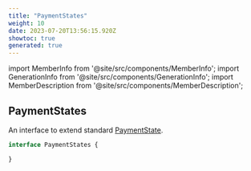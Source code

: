 ```yaml
---
title: "PaymentStates"
weight: 10
date: 2023-07-20T13:56:15.920Z
showtoc: true
generated: true
---
```

<!-- This file was generated from the Vendure source. Do not modify. Instead, re-run the "docs:build" script -->
import MemberInfo from '@site/src/components/MemberInfo';
import GenerationInfo from '@site/src/components/GenerationInfo';
import MemberDescription from '@site/src/components/MemberDescription';


## PaymentStates

<GenerationInfo sourceFile="packages/core/src/service/helpers/payment-state-machine/payment-state.ts" sourceLine="19" packageName="@vendure/core" />

An interface to extend standard <a href='/typescript-api/payment/payment-state#paymentstate'>PaymentState</a>.

```ts title="Signature"
interface PaymentStates {

}
```
